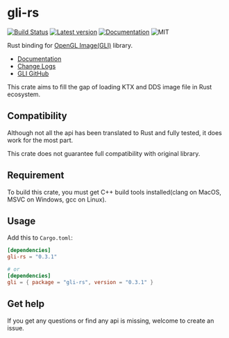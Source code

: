 # gli-rs

[![Build Status](https://dev.azure.com/usami-ssc/usami-ssc/_apis/build/status/Houjuu-Nue.gli-rs?branchName=master)](https://dev.azure.com/usami-ssc/usami-ssc/_build/latest?definitionId=3&branchName=master) [![Latest version](https://img.shields.io/badge/crates.io-gli--rs-green.svg)](https://crates.io/crates/gli-rs) [![Documentation](https://docs.rs/gli-rs/badge.svg)](https://docs.rs/gli-rs) ![MIT](https://img.shields.io/badge/license-MIT-blue.svg)

Rust binding for [OpenGL Image(GLI)](https://github.com/g-truc/gli) library.

- [Documentation](https://docs.rs/gli-rs)
- [Change Logs](./CHANGELOG.md)
- [GLI GitHub](https://github.com/g-truc/gli)

This crate aims to fill the gap of loading KTX and DDS image file in Rust ecosystem.

## Compatibility

Although not all the api has been translated to Rust and fully tested, it does work for the most part.

This crate does not guarantee full compatibility with original library.

## Requirement

To build this crate, you must get C++ build tools installed(clang on MacOS, MSVC on Windows, gcc on Linux).

## Usage

Add this to `Cargo.toml`:

```toml
[dependencies]
gli-rs = "0.3.1"

# or
[dependencies]
gli = { package = "gli-rs", version = "0.3.1" }
```

## Get help

If you get any questions or find any api is missing, welcome to create an issue.

